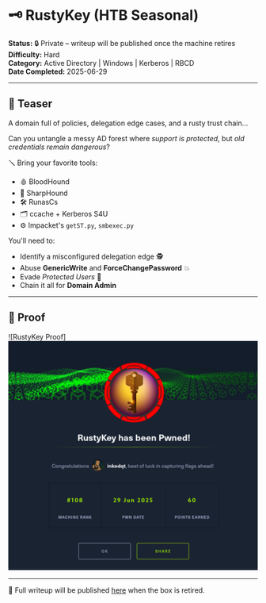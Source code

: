 # 🗝️ RustyKey (HTB Seasonal)

**Status:** 🔒 Private – writeup will be published once the machine retires  
**Difficulty:** Hard  
**Category:** Active Directory | Windows | Kerberos | RBCD  
**Date Completed:** 2025-06-29

---

## 🧠 Teaser

A domain full of policies, delegation edge cases, and a rusty trust chain...

Can you untangle a messy AD forest where *support is protected*, but *old credentials remain dangerous*?

🪛 Bring your favorite tools:
- 🩸 BloodHound
- 🧪 SharpHound
- 🛠️ RunasCs
- 🗂️ ccache + Kerberos S4U
- ⚙️ Impacket's `getST.py`, `smbexec.py`

You'll need to:
- Identify a misconfigured delegation edge 🕵️
- Abuse **GenericWrite** and **ForceChangePassword** 💥
- Evade *Protected Users* 🤫
- Chain it all for **Domain Admin**

---

## 📸 Proof

![RustyKey Proof] <img src="https://raw.githubusercontent.com/inkedqt/ctf-writeups/main/HTB/proofs/rustykey.png" />

---

📌 Full writeup will be published [here](https://github.com/inkedqt/ctf-writeups/tree/main/HTB/Seasonal/RustyKey) when the box is retired.
